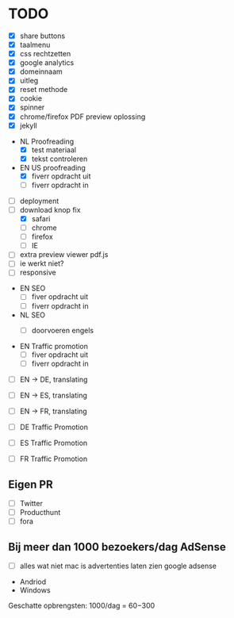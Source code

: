 # TODO
- [x] share buttons
- [x] taalmenu
- [x] css rechtzetten
- [x] google analytics
- [x] domeinnaam
- [x] uitleg
- [x] reset methode
- [x] cookie
- [x] spinner
- [x] chrome/firefox PDF preview oplossing
- [x] jekyll

- NL Proofreading
  - [x] test materiaal
  - [x] tekst controleren

- EN US proofreading
  - [x] fiverr opdracht uit
  - [ ] fiverr opdracht in

- [ ] deployment
- [ ] download knop fix
  - [x] safari
  - [ ] chrome
  - [ ] firefox
  - [ ] IE

- [ ] extra preview viewer pdf.js
- [ ] ie werkt niet?
- [ ] responsive

- EN SEO
  - [ ] fiver opdracht uit
  - [ ] fiverr opdracht in

- NL SEO
  - [ ] doorvoeren engels


- EN Traffic promotion
  - [ ] fiver opdracht uit
  - [ ] fiverr opdracht in

- [ ] EN -> DE, translating
- [ ] EN -> ES, translating
- [ ] EN -> FR, translating

- [ ] DE Traffic Promotion
- [ ] ES Traffic Promotion
- [ ] FR Traffic Promotion

## Eigen PR
- [ ] Twitter
- [ ] Producthunt
- [ ] fora

## Bij meer dan 1000 bezoekers/dag AdSense
- [ ] alles wat niet mac is advertenties laten zien google adsense

- Andriod
- Windows

Geschatte opbrengsten: 1000/dag = $60-$300
